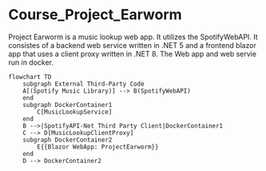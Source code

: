 # Course_Project_Earworm
Project Earworm is a music lookup web app. It utilizes the SpotifyWebAPI. It consistes of a backend web service written in .NET 5 and a frontend blazor app that uses a client proxy written in .NET 8. The Web app and web servie run in docker.

```mermaid
flowchart TD
    subgraph External Third-Party Code
    A[(Spotify Music Library)] --> B(SpotifyWebAPI)
    end
    subgraph DockerContainer1
        C[MusicLookupService]
    end
    B -->|SpotifyAPI-Net Third Party Client|DockerContainer1
    C --> D[MusicLookupClientProxy]
    subgraph DockerContainer2
        E{{Blazor WebApp: ProjectEarworm}}
    end
    D --> DockerContainer2
```